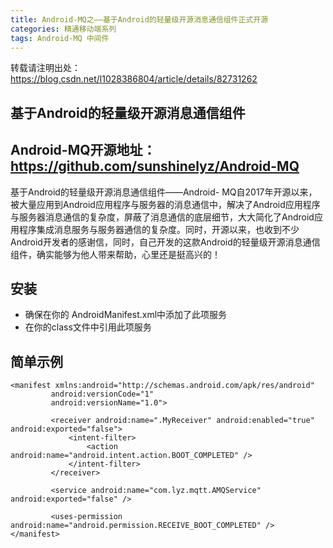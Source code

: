 ```yaml
---
title: Android-MQ之——基于Android的轻量级开源消息通信组件正式开源
categories: 精通移动端系列
tags: Android-MQ 中间件
---
```

转载请注明出处：https://blog.csdn.net/l1028386804/article/details/82731262

## 基于Android的轻量级开源消息通信组件

## Android-MQ开源地址：https://github.com/sunshinelyz/Android-MQ

基于Android的轻量级开源消息通信组件——Android-
MQ自2017年开源以来，被大量应用到Android应用程序与服务器的消息通信中，解决了Android应用程序与服务器消息通信的复杂度，屏蔽了消息通信的底层细节，大大简化了Android应用程序集成消息服务与服务器通信的复杂度。同时，开源以来，也收到不少Android开发者的感谢信，同时，自己开发的这款Android的轻量级开源消息通信组件，确实能够为他人带来帮助，心里还是挺高兴的！

## 安装

  * 确保在你的 AndroidManifest.xml中添加了此项服务
  * 在你的class文件中引用此项服务

## 简单示例

    
    
    <manifest xmlns:android="http://schemas.android.com/apk/res/android"
             android:versionCode="1"
             android:versionName="1.0">
    
             <receiver android:name=".MyReceiver" android:enabled="true" android:exported="false">
                 <intent-filter>
                     <action android:name="android.intent.action.BOOT_COMPLETED" />
                 </intent-filter>
             </receiver>
    
             <service android:name="com.lyz.mqtt.AMQService" android:exported="false" />
    
             <uses-permission android:name="android.permission.RECEIVE_BOOT_COMPLETED" />
    </manifest>


